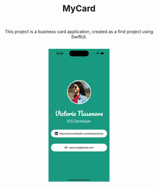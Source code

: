 <div align="center">
  <h1><b>MyCard</b></h1>
</div>
<br>
<p align="center">This project is a business card application, created as a first project using SwiftUI.</p>
<br>
<div align="center">
  <img src="https://github.com/nasoviva/MyCard/blob/main/MyCard/Screen.png" alt="Описание изображения" width="200"/>
</div>
